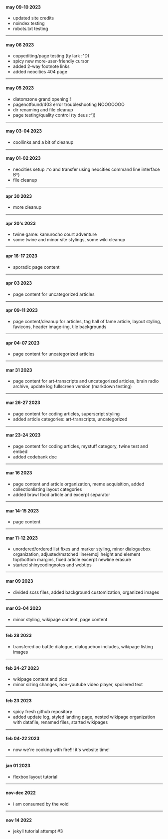 
#### may 09-10 2023

- updated site credits
- noindex testing
- robots.txt testing

---

#### may 06 2023

- copyediting/page testing (ty lark :^D)
- spicy new more-user-friendly cursor
- added 2-way footnote links
- added neocities 404 page

---

#### may 05 2023

- diatomzone grand opening!!
- pagenotfound/403 error troubleshooting NOOOOOOO
- dir renaming and file cleanup
- page testing/quality control (ty deus :^])

---

#### may 03-04 2023

- coollinks and a bit of cleanup

---

#### may 01-02 2023

- neocities setup :^o and transfer using neocities command line interface B^)
- file cleanup

---

#### apr 30 2023

- more cleanup

---

#### apr 20's 2023

- twine game: kamurocho court adventure
- some twine and minor site stylings, some wiki cleanup

---

#### apr 16-17 2023

- sporadic page content

---

#### apr 03 2023

- page content for uncategorized articles

---

#### apr 09-11 2023

- page content/cleanup for articles, tag hall of fame article, layout styling, favicons, header image-ing, tile backgrounds

---

#### apr 04-07 2023

- page content for uncategorized articles

---

#### mar 31 2023

- page content for art-transcripts and uncategorized articles, brain radio archive, update log fullscreen version (markdown testing)

---

#### mar 26-27 2023

- page content for coding articles, superscript styling
- added article categories: art-transcripts, uncategorized

---

#### mar 23-24 2023

- page content for coding articles, mystuff category, twine test and embed
- added codebank doc

---

#### mar 16 2023

- page content and article organization, meme acquisition, added collectionlisting layout categories
- added brawl food article and excerpt separator

---

#### mar 14-15 2023

- page content

---

#### mar 11-12 2023

- unordered/ordered list fixes and marker styling, minor dialoguebox organization, adjusted/matched line/emoji height and element top/bottom margins, fixed article excerpt newline erasure
- started shinycodingnotes and webtips

---

#### mar 09 2023

- divided scss files, added background customization, organized images

---

#### mar 03-04 2023

- minor styling, wikipage content, page content

---

#### feb 28 2023

- transfered oc battle dialogue, dialoguebox includes, wikipage listing images

---

#### feb 24-27 2023

- wikipage content and pics
- minor sizing changes, non-youtube video player, spoilered text

---

#### feb 23 2023

- spicy fresh github repository
- added update log, styled landing page, nested wikipage organization with datafile, renamed files, started wikipages

---

#### feb 04-22 2023

- now we're cooking with fire!!! it's website time!

---

#### jan 01 2023

- flexbox layout tutorial

---

#### nov-dec 2022

- i am consumed by the void

---

#### nov 14 2022

- jekyll tutorial attempt #3
